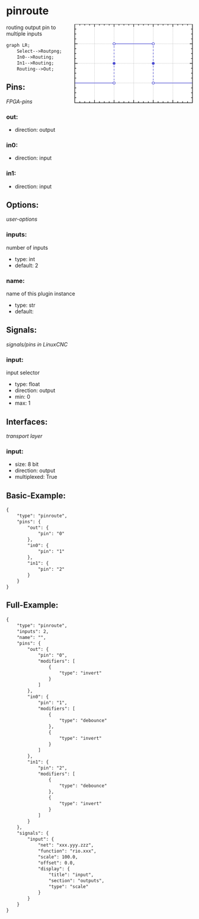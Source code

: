 # pinroute

<img align="right" width="320" src="image.png">

routing output pin to multiple inputs

```mermaid
graph LR;
    Select-->Routpng;
    In0-->Routing;
    In1-->Routing;
    Routing-->Out;
```

## Pins:
*FPGA-pins*
### out:

 * direction: output

### in0:

 * direction: input

### in1:

 * direction: input


## Options:
*user-options*
### inputs:
number of inputs

 * type: int
 * default: 2

### name:
name of this plugin instance

 * type: str
 * default: 


## Signals:
*signals/pins in LinuxCNC*
### input:
input selector

 * type: float
 * direction: output
 * min: 0
 * max: 1


## Interfaces:
*transport layer*
### input:

 * size: 8 bit
 * direction: output
 * multiplexed: True


## Basic-Example:
```
{
    "type": "pinroute",
    "pins": {
        "out": {
            "pin": "0"
        },
        "in0": {
            "pin": "1"
        },
        "in1": {
            "pin": "2"
        }
    }
}
```

## Full-Example:
```
{
    "type": "pinroute",
    "inputs": 2,
    "name": "",
    "pins": {
        "out": {
            "pin": "0",
            "modifiers": [
                {
                    "type": "invert"
                }
            ]
        },
        "in0": {
            "pin": "1",
            "modifiers": [
                {
                    "type": "debounce"
                },
                {
                    "type": "invert"
                }
            ]
        },
        "in1": {
            "pin": "2",
            "modifiers": [
                {
                    "type": "debounce"
                },
                {
                    "type": "invert"
                }
            ]
        }
    },
    "signals": {
        "input": {
            "net": "xxx.yyy.zzz",
            "function": "rio.xxx",
            "scale": 100.0,
            "offset": 0.0,
            "display": {
                "title": "input",
                "section": "outputs",
                "type": "scale"
            }
        }
    }
}
```
